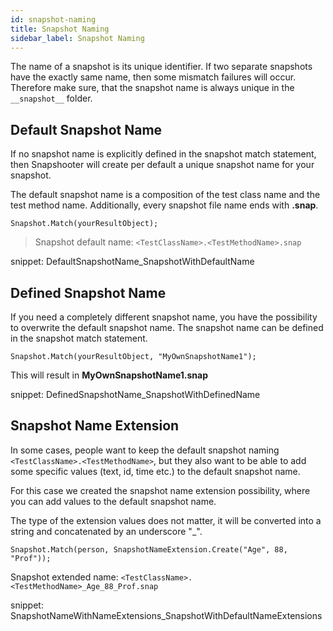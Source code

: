 ```yaml
---
id: snapshot-naming
title: Snapshot Naming
sidebar_label: Snapshot Naming
---
```


The name of a snapshot is its unique identifier. If two separate snapshots
have the exactly same name, then some mismatch failures will occur.
Therefore make sure, that the snapshot name is always unique in the
`__snapshot__` folder.

## Default Snapshot Name

If no snapshot name is explicitly defined in the snapshot match statement,
then Snapshooter will create per default a unique snapshot name for your
snapshot.

The default snapshot name is a composition of the test class name and
the test method name. Additionally, every snapshot file name ends with
**.snap**.

`Snapshot.Match(yourResultObject);`

> Snapshot default name: `<TestClassName>.<TestMethodName>.snap`

snippet: DefaultSnapshotName_SnapshotWithDefaultName

## Defined Snapshot Name

If you need a completely different snapshot name, you have the possibility
to overwrite the default snapshot name. The snapshot name can be defined
in the snapshot match statement.

`Snapshot.Match(yourResultObject, "MyOwnSnapshotName1");`

This will result in **MyOwnSnapshotName1.snap**

snippet: DefinedSnapshotName_SnapshotWithDefinedName

## Snapshot Name Extension

In some cases, people want to keep the default snapshot naming
`<TestClassName>.<TestMethodName>`, but they also want to be able
to add some specific values (text, id, time etc.) to the default
snapshot name.

For this case we created the snapshot name extension possibility, where
you can add values to the default snapshot name.

The type of the extension
values does not matter, it will be converted into a string and concatenated
by an underscore "\_".

`Snapshot.Match(person, SnapshotNameExtension.Create("Age", 88, "Prof"));`

Snapshot extended name: `<TestClassName>.<TestMethodName>_Age_88_Prof.snap`

snippet: SnapshotNameWithNameExtensions_SnapshotWithDefaultNameExtensions
